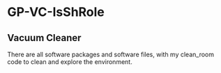 # GP-VC-IsShRole
Vacuum Cleaner
---------------
There are all software packages and software files, with my clean_room code to clean and explore the environment.

